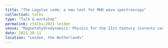 ```yaml
---
title: "The Legolas code: a new tool for MHD wave spectroscopy"
collection: talks
type: "Talk & workshop"
permalink: /talks/2021-leiden
venue: "Magnetohydrodynamics: Physics for the 21st Century (Lorentz center)"
date: 2021-10-11
location: "Leiden, the Netherlands"
---
```

